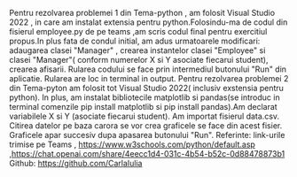 Pentru rezolvarea problemei 1 din Tema-python , am folosit Visual Studio 2022 , in care am instalat extensia pentru python.Folosindu-ma de codul din fisierul employee.py
de pe teams ,am scris codul final pentru exercitiul propus.In plus fata de condul initial, am adus urmatoarele modificari: adaugarea clasei "Manager" , crearea instantelor 
clasei "Employee" si clasei "Manager"( conform numerelor X si Y asociate fiecarui student), crearea afisarii. Rularea codului se face  prin intermediul butonului "Run" 
din aplicatie. Rularea are loc in terminal in output. 
Pentru rezolvarea problemei 2 din Tema-pyton am folosit tot Visual Studio 2022( inclusiv exstensia pentru python). In plus, am instalat bibliotecile matplotlib si 
pandas(se introduc in terminal comenzile pip install matplotlib si pip install pandas).Am declarat variabilele X si Y (asociate fiecarui student).
Am importat fisierul data.csv. Citirea datelor pe baza carora se vor crea graficele se face din acest fisier. Graficele apar succesiv dupa apasarea butonului "Run".
Referinte: link-urile trimise pe Teams , https://www.w3schools.com/python/default.asp ,https://chat.openai.com/share/4eecc1d4-031c-4b54-b52c-0d88478873b1
Github: https://github.com/CarlaIulia
